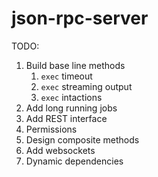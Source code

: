 # json-rpc-server

TODO:

1. Build base line methods
   1. `exec` timeout
   1. `exec` streaming output
   1. `exec` intactions
1. Add long running jobs
1. Add REST interface
1. Permissions
1. Design composite methods
1. Add websockets
1. Dynamic dependencies

